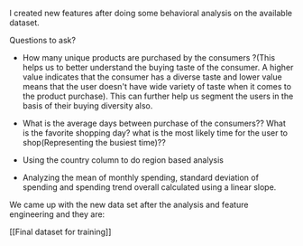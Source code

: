 
I created new features after doing some behavioral analysis on the available dataset.

Questions to ask?

- How many unique products are purchased by the consumers ?(This helps us to better understand the buying taste of the consumer. A higher value indicates that the consumer has a diverse taste and lower value means that the user doesn't have wide variety of taste when it comes to the product purchase). This can further help us segment the users in the basis of their buying diversity also.
    
- What is the average days between purchase of the consumers?? What is the favorite shopping day? what is the most likely time for the user to shop(Representing the busiest time)??

-  Using the country column to do region based analysis

-  Analyzing the mean of monthly spending, standard deviation of spending and spending trend overall calculated using a linear slope.

We came up with the new data set after the analysis and feature engineering and they are:

[[Final dataset for training]]